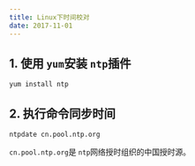 ```yaml
---
title: Linux下时间校对
date: 2017-11-01
---
```



## 1. 使用 `yum`安装 `ntp`插件

```
yum install ntp
```

## 2. 执行命令同步时间

```
ntpdate cn.pool.ntp.org
```

`cn.pool.ntp.org`是 `ntp`网络授时组织的中国授时源。
